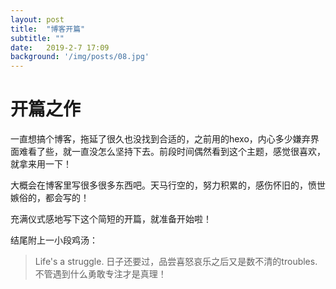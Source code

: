 ```yaml
---
layout: post
title:  "博客开篇"
subtitle: ""
date:   2019-2-7 17:09
background: '/img/posts/08.jpg'
---
```


# 开篇之作

一直想搞个博客，拖延了很久也没找到合适的，之前用的hexo，内心多少嫌弃界面难看了些，就一直没怎么坚持下去。前段时间偶然看到这个主题，感觉很喜欢，就拿来用一下！

大概会在博客里写很多很多东西吧。天马行空的，努力积累的，感伤怀旧的，愤世嫉俗的，都会写的！

充满仪式感地写下这个简短的开篇，就准备开始啦！

结尾附上一小段鸡汤：

>  Life's a struggle. 日子还要过，品尝喜怒哀乐之后又是数不清的troubles. 不管遇到什么勇敢专注才是真理！